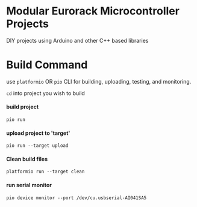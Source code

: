 # Modular Eurorack Microcontroller Projects

DIY projects using Arduino and other C++ based libraries



# Build Command

use `platformio` OR `pio` CLI for building, uploading, testing, and monitoring.

`cd` into project you wish to build

#### build project
```
pio run
```

#### upload project to 'target'
```
pio run --target upload
```

#### Clean build files
```
platformio run --target clean
```

#### run serial monitor
```
pio device monitor --port /dev/cu.usbserial-AI041SA5
```
